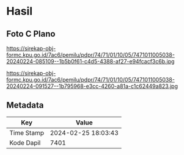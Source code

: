 # Hasil

## Foto C Plano

https://sirekap-obj-formc.kpu.go.id/7ac6/pemilu/pdpr/74/71/01/10/05/7471011005038-20240224-085109--1b5b0f61-c4d5-4388-af27-e94fcacf3c6b.jpg

https://sirekap-obj-formc.kpu.go.id/7ac6/pemilu/pdpr/74/71/01/10/05/7471011005038-20240224-091527--1b795968-e3cc-4260-a81a-c1c62449a823.jpg


## Metadata

| Key        | Value               |
| ---------- | ------------------- |
| Time Stamp | 2024-02-25 18:03:43 |
| Kode Dapil | 7401                |




